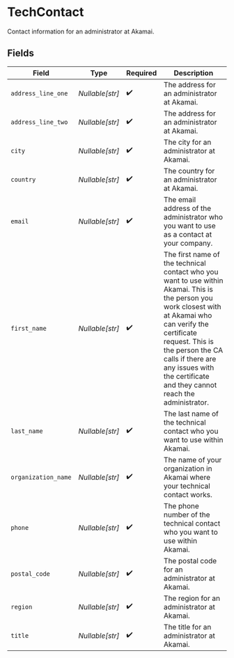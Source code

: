 # TechContact

Contact information for an administrator at Akamai.


## Fields

| Field                                                                                                                                                                                                                                                                                       | Type                                                                                                                                                                                                                                                                                        | Required                                                                                                                                                                                                                                                                                    | Description                                                                                                                                                                                                                                                                                 |
| ------------------------------------------------------------------------------------------------------------------------------------------------------------------------------------------------------------------------------------------------------------------------------------------- | ------------------------------------------------------------------------------------------------------------------------------------------------------------------------------------------------------------------------------------------------------------------------------------------- | ------------------------------------------------------------------------------------------------------------------------------------------------------------------------------------------------------------------------------------------------------------------------------------------- | ------------------------------------------------------------------------------------------------------------------------------------------------------------------------------------------------------------------------------------------------------------------------------------------- |
| `address_line_one`                                                                                                                                                                                                                                                                          | *Nullable[str]*                                                                                                                                                                                                                                                                             | :heavy_check_mark:                                                                                                                                                                                                                                                                          | The address for an administrator at Akamai.                                                                                                                                                                                                                                                 |
| `address_line_two`                                                                                                                                                                                                                                                                          | *Nullable[str]*                                                                                                                                                                                                                                                                             | :heavy_check_mark:                                                                                                                                                                                                                                                                          | The address for an administrator at Akamai.                                                                                                                                                                                                                                                 |
| `city`                                                                                                                                                                                                                                                                                      | *Nullable[str]*                                                                                                                                                                                                                                                                             | :heavy_check_mark:                                                                                                                                                                                                                                                                          | The city for an administrator at Akamai.                                                                                                                                                                                                                                                    |
| `country`                                                                                                                                                                                                                                                                                   | *Nullable[str]*                                                                                                                                                                                                                                                                             | :heavy_check_mark:                                                                                                                                                                                                                                                                          | The country for an administrator at Akamai.                                                                                                                                                                                                                                                 |
| `email`                                                                                                                                                                                                                                                                                     | *Nullable[str]*                                                                                                                                                                                                                                                                             | :heavy_check_mark:                                                                                                                                                                                                                                                                          | The email address of the administrator who you want to use as a contact at your company.                                                                                                                                                                                                    |
| `first_name`                                                                                                                                                                                                                                                                                | *Nullable[str]*                                                                                                                                                                                                                                                                             | :heavy_check_mark:                                                                                                                                                                                                                                                                          | The first name of the technical contact who you want to use within Akamai. This is the person you work closest with at Akamai who can verify the certificate request. This is the person the CA calls if there are any issues with the certificate and they cannot reach the administrator. |
| `last_name`                                                                                                                                                                                                                                                                                 | *Nullable[str]*                                                                                                                                                                                                                                                                             | :heavy_check_mark:                                                                                                                                                                                                                                                                          | The last name of the technical contact who you want to use within Akamai.                                                                                                                                                                                                                   |
| `organization_name`                                                                                                                                                                                                                                                                         | *Nullable[str]*                                                                                                                                                                                                                                                                             | :heavy_check_mark:                                                                                                                                                                                                                                                                          | The name of your organization in Akamai where your technical contact works.                                                                                                                                                                                                                 |
| `phone`                                                                                                                                                                                                                                                                                     | *Nullable[str]*                                                                                                                                                                                                                                                                             | :heavy_check_mark:                                                                                                                                                                                                                                                                          | The phone number of the technical contact who you want to use within Akamai.                                                                                                                                                                                                                |
| `postal_code`                                                                                                                                                                                                                                                                               | *Nullable[str]*                                                                                                                                                                                                                                                                             | :heavy_check_mark:                                                                                                                                                                                                                                                                          | The postal code for an administrator at Akamai.                                                                                                                                                                                                                                             |
| `region`                                                                                                                                                                                                                                                                                    | *Nullable[str]*                                                                                                                                                                                                                                                                             | :heavy_check_mark:                                                                                                                                                                                                                                                                          | The region for an administrator at Akamai.                                                                                                                                                                                                                                                  |
| `title`                                                                                                                                                                                                                                                                                     | *Nullable[str]*                                                                                                                                                                                                                                                                             | :heavy_check_mark:                                                                                                                                                                                                                                                                          | The title for an administrator at Akamai.                                                                                                                                                                                                                                                   |